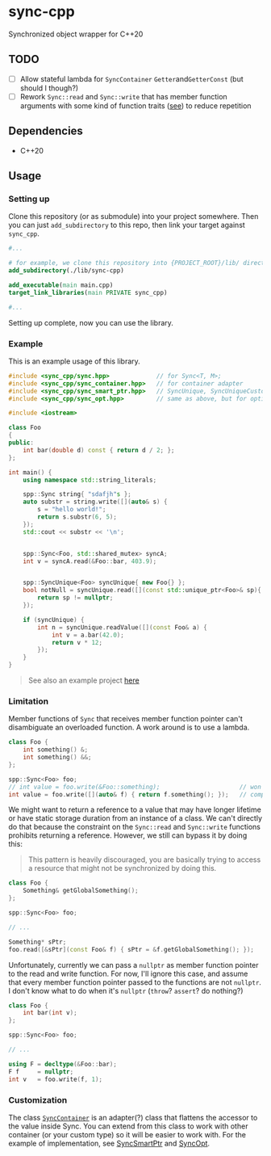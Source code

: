 # sync-cpp

Synchronized object wrapper for C++20

## TODO

- [ ] Allow stateful lambda for `SyncContainer` `Getter`and`GetterConst` (but should I though?)
- [ ] Rework `Sync::read` and `Sync::write` that has member function arguments with some kind of function traits ([see](https://breese.github.io/2022/03/06/deducing-function-signatures.html)) to reduce repetition

## Dependencies

- C++20

## Usage

### Setting up

Clone this repository (or as submodule) into your project somewhere. Then you can just `add_subdirectory` to this repo, then link your target against `sync_cpp`.

```cmake
#...

# for example, we clone this repository into {PROJECT_ROOT}/lib/ directory
add_subdirectory(./lib/sync-cpp)

add_executable(main main.cpp)
target_link_libraries(main PRIVATE sync_cpp)

#...
```

Setting up complete, now you can use the library.

### Example

This is an example usage of this library.

```cpp
#include <sync_cpp/sync.hpp>             // for Sync<T, M>;
#include <sync_cpp/sync_container.hpp>   // for container adapter
#include <sync_cpp/sync_smart_ptr.hpp>   // SyncUnique, SyncUniqueCustom, SyncShared: wrapper for Sync<std::unique_ptr, M> (also shared_ptr)
#include <sync_cpp/sync_opt.hpp>         // same as above, but for optional

#include <iostream>

class Foo
{
public:
    int bar(double d) const { return d / 2; };
};

int main() {
    using namespace std::string_literals;

    spp::Sync string{ "sdafjh"s };                                        // deduction guide -> spp::Sync<std::string, std::mutex>
    auto substr = string.write([](auto& s) {                              // mutate the value inside Sync
        s = "hello world!";
        return s.substr(6, 5);
    });
    std::cout << substr << '\n';


    spp::Sync<Foo, std::shared_mutex> syncA;                              // use std::shared_mutex for multiple reader single writer
    int v = syncA.read(&Foo::bar, 403.9);                                 // calling (const) member function


    spp::SyncUnique<Foo> syncUnique{ new Foo{} };                         // Sync<std::unique_ptr<T>, M> but with more convenient API
    bool notNull = syncUnique.read([](const std::unique_ptr<Foo>& sp){    // access (read) the unique_ptr
        return sp != nullptr;
    });

    if (syncUnique) {                                                     // bool conversion just like std::unique_ptr
        int n = syncUnique.readValue([](const Foo& a) {                   // read the value contained within unique_ptr
            int v = a.bar(42.0);
            return v * 12;
        });
    }
}
```

> See also an example project [here](./example)

### Limitation

Member functions of `Sync` that receives member function pointer can't disambiguate an overloaded function. A work around is to use a lambda.

```cpp
class Foo {
    int something() &;
    int something() &&;
};

spp::Sync<Foo> foo;
// int value = foo.write(&Foo::something);                      // won't compile
int value = foo.write([](auto& f) { return f.something(); });   // compiles
```

We might want to return a reference to a value that may have longer lifetime or have static storage duration from an instance of a class. We can't directly do that because the constraint on the `Sync::read` and `Sync::write` functions prohibits returning a reference. However, we still can bypass it by doing this:

> This pattern is heavily discouraged, you are basically trying to access a resource that might not be synchronized by doing this.

```cpp
class Foo {
    Something& getGlobalSomething();
};

spp::Sync<Foo> foo;

// ...

Something* sPtr;
foo.read([&sPtr](const Foo& f) { sPtr = &f.getGlobalSomething(); });
```

Unfortunately, currently we can pass a `nullptr` as member function pointer to the read and write function. For now, I'll ignore this case, and assume that every member function pointer passed to the functions are not `nullptr`. I don't know what to do when it's `nullptr` (`throw`? `assert`? do nothing?)

```cpp
class Foo {
    int bar(int v);
};

spp::Sync<Foo> foo;

// ...

using F = decltype(&Foo::bar);
F f     = nullptr;
int v   = foo.write(f, 1);
```

### Customization

The class [`SyncContainer`](./include/sync_cpp/sync_container.hpp) is an adapter(?) class that flattens the accessor to the value inside Sync. You can extend from this class to work with other container (or your custom type) so it will be easier to work with. For the example of implementation, see [SyncSmartPtr](./include/sync_cpp/sync_smart_ptr.hpp) and [SyncOpt](./include/sync_cpp/sync_opt.hpp).
